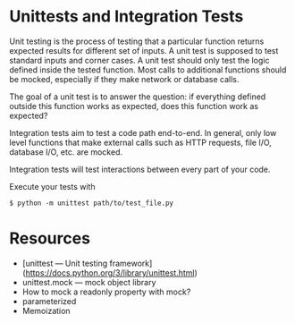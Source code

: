 # Unittests and Integration Tests

Unit testing is the process of testing that a particular function returns expected results for different set of inputs. A unit test is supposed to test standard inputs and corner cases. A unit test should only test the logic defined inside the tested function. Most calls to additional functions should be mocked, especially if they make network or database calls.


The goal of a unit test is to answer the question: if everything defined outside this function works as expected, does this function work as expected?


Integration tests aim to test a code path end-to-end. In general, only low level functions that make external calls such as HTTP requests, file I/O, database I/O, etc. are mocked.


Integration tests will test interactions between every part of your code.


Execute your tests with

`$ python -m unittest path/to/test_file.py`

# Resources

- [unittest — Unit testing framework] (https://docs.python.org/3/library/unittest.html)
- unittest.mock — mock object library
- How to mock a readonly property with mock?
- parameterized
- Memoization